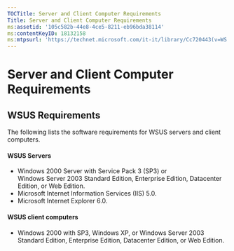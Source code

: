 ```yaml
---
TOCTitle: Server and Client Computer Requirements
Title: Server and Client Computer Requirements
ms:assetid: '105c582b-44e8-4ce5-8211-eb96bda38114'
ms:contentKeyID: 18132158
ms:mtpsurl: 'https://technet.microsoft.com/it-it/library/Cc720443(v=WS.10)'
---
```


Server and Client Computer Requirements
=======================================

WSUS Requirements
-----------------

The following lists the software requirements for WSUS servers and client computers.

#### WSUS Servers

-   Windows 2000 Server with Service Pack 3 (SP3) or Windows Server 2003 Standard Edition, Enterprise Edition, Datacenter Edition, or Web Edition.
-   Microsoft Internet Information Services (IIS) 5.0.
-   Microsoft Internet Explorer 6.0.

#### WSUS client computers

-   Windows 2000 with SP3, Windows XP, or Windows Server 2003 Standard Edition, Enterprise Edition, Datacenter Edition, or Web Edition.
